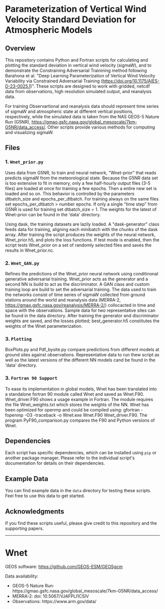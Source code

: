 

# Parameterization of Vertical Wind Velocity Standard Deviation for Atmospheric Models

## Overview

This repository contains Python and Fortran scripts for calculating and plotting the standard deviation in vertical wind velocity (sigmaW), and to demonstrate the Constraining Adversarial Trainining method following Barahona et al. "Deep Learning Parameterization of Vertical Wind Velocity Variability via Constrained Adversarial Training (https://doi.org/10.1175/AIES-D-23-0025.1)". These scripts are designed to work with gridded, netcdf data from observations, high resolution simulated output, and reanalysis data. 

For training Observartional and reanalysis data should represent time series of sigmaW and atmospheric state  at different vertical positions, respectively, while the simulated data is taken from the NAS GEOS-5 Nature Run (G5NR), https://gmao.gsfc.nasa.gov/global_mesoscale/7km-G5NR/data_access/. Other scripts provide various methods for computing and visualizing sigmaW.

## Files

### 1. `Wnet_prior.py`

Uses data from G5NR, to train and neural network, "Wnet-prior" that reads predicts sigmaW from the meteorological state. Because the G5NR data set is too extensive to fit in memory, only a few half-hourly output files (3-5 files) are loaded at once for training a few epochs. Then a entire new set is loaded and so on. This behavior is controlled by the parameters dtbatch_size and epochs_per_dtbatch. For training always on the same files set epochs_per_dtbatch > number epochs. If only a single "time step" from G5NR is used for training set dtbatch_size = 1. The weights for the latest of Wnet-prior can be found in the 'data' directory.   

Using dask, the training datasets are lazily loaded. A "dask-generator" class feeds data for training, aligning each minibatch with the chunks of the dask array.  After training the script produces the weights of the neural network, Wnet_prior.h5, and plots the loss functions. If test mode is enabled, then the script tests Wnet_prior on a set of randomly selected files and saves the results in Wnet_prior.nc.


### 2. `Wnet_GAN.py`

Refines the predictions of the Wnet_prior neural network using conditinonal generative adversarial training. Wnet_prior acts as the generator and a second NN is build to act as the discriminator. A GAN class and custom training loop are build to set the adversarial training. The data used to train the networks consist of time series of sigmaW collected from ground stations around the world and reanalysis data (MERRA-2, https://gmao.gsfc.nasa.gov/reanalysis/MERRA-2/) collocacted in time and space with the observations. Sample data for two representative sites can be found in the data directory. After training the generator and discriminator weights are saved, and the losses plotted; best_generator.h5 constitutes the weights of the Wnet parameterization.  


### 3. `Plotting`

BoxPlots.py and Pdf_bysite.py compare predictions from different models at ground sites against observations. Representative data to run thew script as well as the latest versions of the different NN models cand be found in the 'data' directory.  


### 3. `Fortran 90 Support`
To ease its implementation in global models, Wnet has been translated into a standalone fortran 90 module called Wnet and saved as Wnet.F90. Wnet_driver.F90 shows a usage example in Fortran. The module requires the file Wnet_weights.txt which stores the weights of the NN. Wnet has been optimized for openmp and could be compiled using: gfortran -fopenmp -O3 -traceback -o Wnet.exe Wnet.F90 Wnet_driver.F90. The program PyF90_comparison.py compares the F90 and Python versions of Wnet.   
## Dependencies

Each script has specific dependencies, which can be installed using `pip` or another package manager. Please refer to the individual script's documentation for details on their dependencies. 

## Example Data

You can find example data in the `data` directory for testing these scripts. Feel free to use this data to get started.


## Acknowledgments

If you find these scripts useful, please give credit to this repository and the supporting papers.

---

# Wnet

GEOS software: https://github.com/GEOS-ESM/GEOSgcm

Data availability:
<ul>
<li>GEOS-5 Nature Run: https://gmao.gsfc.nasa.gov/global_mesoscale/7km-G5NR/data_access/
<li>MERRA-2: doi: 10.5067/VJAFPLI1CSIV
<li>Observations: https://www.arm.gov/data/

